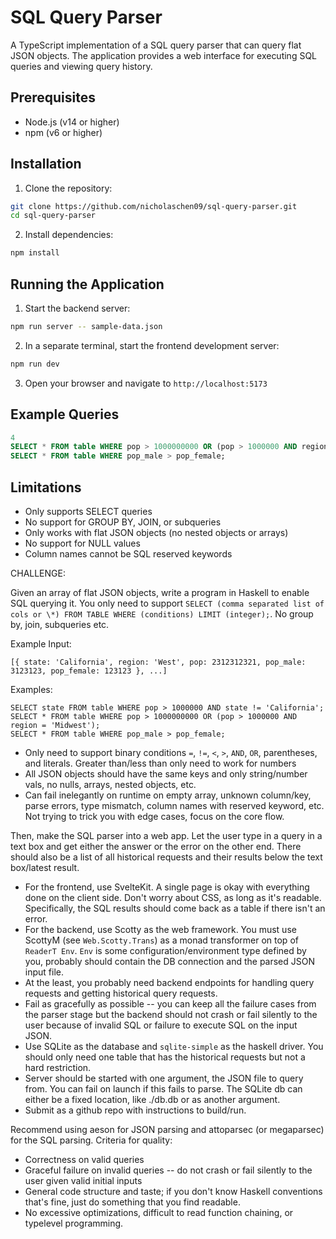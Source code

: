 # SQL Query Parser

A TypeScript implementation of a SQL query parser that can query flat JSON objects. The application provides a web interface for executing SQL queries and viewing query history.

## Prerequisites

- Node.js (v14 or higher)
- npm (v6 or higher)

## Installation

1. Clone the repository:
```bash
git clone https://github.com/nicholaschen09/sql-query-parser.git
cd sql-query-parser
```

2. Install dependencies:
```bash
npm install
```

## Running the Application

1. Start the backend server:
```bash
npm run server -- sample-data.json
```

2. In a separate terminal, start the frontend development server:
```bash
npm run dev
```

3. Open your browser and navigate to `http://localhost:5173`

## Example Queries

```sql
4
SELECT * FROM table WHERE pop > 1000000000 OR (pop > 1000000 AND region = 'Midwest');
SELECT * FROM table WHERE pop_male > pop_female;
```

## Limitations

- Only supports SELECT queries
- No support for GROUP BY, JOIN, or subqueries
- Only works with flat JSON objects (no nested objects or arrays)
- No support for NULL values
- Column names cannot be SQL reserved keywords

CHALLENGE:

Given an array of flat JSON objects, write a program in Haskell to enable SQL querying it. You only need to support `SELECT (comma separated list of cols or \*) FROM TABLE WHERE (conditions) LIMIT (integer);`. No group by, join, subqueries etc.

Example Input:
```
[{ state: 'California', region: 'West', pop: 2312312321, pop_male: 3123123, pop_female: 123123 }, ...]
```

Examples:
```
SELECT state FROM table WHERE pop > 1000000 AND state != 'California';
SELECT * FROM table WHERE pop > 1000000000 OR (pop > 1000000 AND region = 'Midwest');
SELECT * FROM table WHERE pop_male > pop_female;
```

- Only need to support binary conditions `=`, `!=`, `<`, `>`, `AND`, `OR`, parentheses, and literals. Greater than/less than only need to work for numbers
- All JSON objects should have the same keys and only string/number vals, no nulls, arrays, nested objects, etc.
- Can fail inelegantly on runtime on empty array, unknown column/key, parse errors, type mismatch, column names with reserved keyword, etc. Not trying to trick you with edge cases, focus on the core flow.

Then, make the SQL parser into a web app. Let the user type in a query in a text box and get either the answer or the error on the other end. There should also be a list of all historical requests and their results below the text box/latest result.
- For the frontend, use SvelteKit. A single page is okay with everything done on the client side. Don't worry about CSS, as long as it's readable. Specifically, the SQL results should come back as a table if there isn't an error.
- For the backend, use Scotty as the web framework. You must use ScottyM (see `Web.Scotty.Trans`) as a monad transformer on top of `ReaderT Env`. `Env` is some configuration/environment type defined by you, probably should contain the DB connection and the parsed JSON input file.
- At the least, you probably need backend endpoints for handling query requests and getting historical query requests.
- Fail as gracefully as possible -- you can keep all the failure cases from the parser stage but the backend should not crash or fail silently to the user because of invalid SQL or failure to execute SQL on the input JSON.
- Use SQLite as the database and `sqlite-simple` as the haskell driver. You should only need one table that has the historical requests but not a hard restriction.
- Server should be started with one argument, the JSON file to query from. You can fail on launch if this fails to parse. The SQLite db can either be a fixed location, like ./db.db or as another argument.
- Submit as a github repo with instructions to build/run.

Recommend using aeson for JSON parsing and attoparsec (or megaparsec) for the SQL parsing. 
Criteria for quality:
- Correctness on valid queries
- Graceful failure on invalid queries -- do not crash or fail silently to the user given valid initial inputs
- General code structure and taste; if you don't know Haskell conventions that's fine, just do something that you find readable.
- No excessive optimizations, difficult to read function chaining, or typelevel programming.